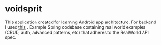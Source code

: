 # voidsprit

This application created for learning Android app architecture. For backend I used 
[this](https://github.com/gothinkster/spring-boot-realworld-example-app) .
Example Spring codebase containing real world examples (CRUD, auth, advanced patterns, etc) 
that adheres to the RealWorld API spec.
